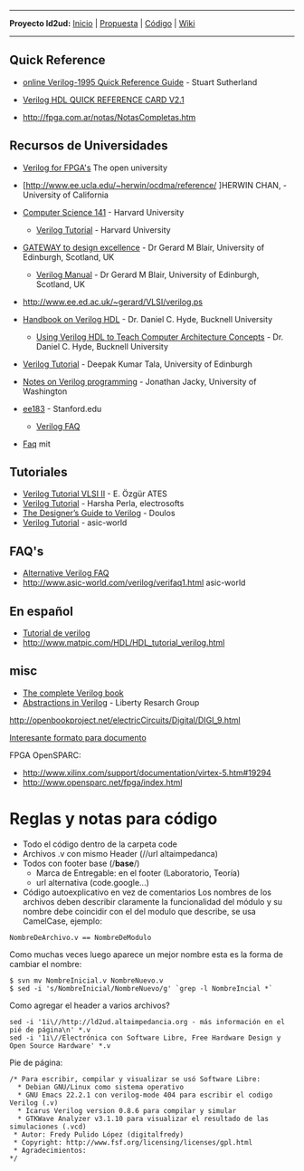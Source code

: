 
---

**Proyecto ld2ud:** [Inicio](ld2ud.md) | [Propuesta](ld2udPropuestaProyecto.md) | [Código](http://code.google.com/p/altaimpedancia/source/browse/#svn/trunk/ld2ud/code) | [Wiki](http://code.google.com/p/altaimpedancia/w/list?q=label:ld2ud)

---


## Quick Reference ##
  * [online Verilog-1995 Quick Reference Guide](http://www.sutherland-hdl.com/online_verilog_ref_guide/vlog_ref_top.html) - Stuart Sutherland

  * [Verilog HDL QUICK REFERENCE CARD V2.1](http://www.hpcc.ecs.soton.ac.uk/hpci/tools/vlogref.pdf)


  * http://fpga.com.ar/notas/NotasCompletas.htm

## Recursos de Universidades ##

  * [Verilog for FPGA's](http://labspace.open.ac.uk/course/view.php?id=4616) The open university
  * [http://www.ee.ucla.edu/~herwin/ocdma/reference/ ]HERWIN CHAN, - University of California
  * [Computer Science 141](http://www.eecs.harvard.edu/cs141/resources/verilog-tutorial.pdf) - Harvard University
    * [Verilog Tutorial](http://www.eecs.harvard.edu/cs141/resources/verilog-tutorial.pdf) - Harvard University
  * [GATEWAY to design excellence](http://www.see.ed.ac.uk/~gerard/Teach/gateway.html) - Dr Gerard M Blair, University of Edinburgh, Scotland, UK
    * [Verilog Manual](http://www.see.ed.ac.uk/~gerard/Teach/Verilog/manual/) - Dr Gerard M Blair, University of Edinburgh, Scotland, UK
  * http://www.ee.ed.ac.uk/~gerard/VLSI/verilog.ps
  * [Handbook on Verilog HDL](http://www.eg.bucknell.edu/~cs320/2008-fall/verilog/verilog-manual.html) - Dr. Daniel C. Hyde, Bucknell University
    * [Using Verilog HDL to Teach Computer Architecture Concepts](http://www.ncsu.edu/wcae/ISCA1998/hyde.pdf) -     Dr. Daniel C. Hyde, Bucknell University
  * [Verilog Tutorial](http://www.inf.ed.ac.uk/teaching/courses/cd/VerilogTutorial.pdf) - Deepak Kumar Tala, University of Edinburgh
  * [Notes on Verilog programming](http://staff.washington.edu/jon/verilog-prog.html) - Jonathan Jacky, University of Washington
  * [ee183](http://www.stanford.edu/class/ee183/) - Stanford.edu
    * [Verilog FAQ](http://www.stanford.edu/class/ee272/doc/faq/verilog.html)


  * [Faq](http://people.csail.mit.edu/wentzlaf//faq/verilog.html) mit

## Tutoriales ##
  * [Verilog Tutorial VLSI II](http://www.cpu-turkey.com/downloads/file.aspx?id=88) - E. Özgür ATES
  * [Verilog Tutorial](http://electrosofts.com/verilog/index.html) - Harsha Perla, electrosofts
  * [The Designer’s Guide to Verilog](http://www.doulos.com/knowhow/verilog_designers_guide/) - Doulos
  * [Verilog Tutorial](http://www.asic-world.com/verilog/veritut.html) - asic-world

## FAQ's ##
  * [Alternative Verilog FAQ](http://www.angelfire.com/in/verilogfaq/)
  * http://www.asic-world.com/verilog/verifaq1.html asic-world

## En español ##
  * [Tutorial de verilog](http://www.inf.ed.ac.uk/teaching/courses/cd/VerilogTutorial.pdf)
  * http://www.matpic.com/HDL/HDL_tutorial_verilog.html

## misc ##
  * [The complete Verilog book](http://books.google.com/books?id=-aI0VXNaPQUC&pg=PA37&lpg=PA37&dq=verilog+abstraction+levels&source=bl&ots=rr7U4HxoFZ&sig=zfCVBTH4khzJ1pPNni4jux5fq-I&hl=es&ei=oyumSrWaK9Xktgek_9zWDw&sa=X&oi=book_result&ct=result&resnum=7#v=onepage&q=verilog%20abstraction%20levels&f=false)
  * [Abstractions in Verilog](http://liberty.princeton.edu/Research/Modeling/verilog.php) - Liberty Resarch Group

http://openbookproject.net/electricCircuits/Digital/DIGI_9.html

[Interesante formato para documento](http://www.cse.psu.edu/~smbrown/cse477_project/Prototype/Prototype.html)

FPGA OpenSPARC:
  * http://www.xilinx.com/support/documentation/virtex-5.htm#19294
  * http://www.opensparc.net/fpga/index.html

# Reglas y notas para código #
  * Todo el código dentro de la carpeta code
  * Archivos .v con mismo Header (//url altaimpedanca)
  * Todos con footer base (/**base**/)
    * Marca de Entregable: en el footer (Laboratorio, Teoría)
    * url alternativa (code.google...)
  * Código autoexplicativo en vez de comentarios
Los nombres de los archivos deben describir claramente la funcionalidad del módulo y su nombre debe coincidir con el del modulo que describe, se usa CamelCase, ejemplo:
```
NombreDeArchivo.v == NombreDeModulo
```
Como muchas veces luego aparece un mejor nombre esta es la forma de cambiar el nombre:
```
$ svn mv NombreInicial.v NombreNuevo.v
$ sed -i 's/NombreInicial/NombreNuevo/g' `grep -l NombreIncial *`
```

Como agregar el header a varios archivos?
```
sed -i '1i\//http://ld2ud.altaimpedancia.org - más información en el pié de página\n' *.v
sed -i '1i\//Electrónica con Software Libre, Free Hardware Design y Open Source Hardware' *.v
```

Pie de página:
```
/* Para escribir, compilar y visualizar se usó Software Libre:
  * Debian GNU/Linux como sistema operativo
  * GNU Emacs 22.2.1 con verilog-mode 404 para escribir el codigo Verilog (.v)
  * Icarus Verilog version 0.8.6 para compilar y simular
  * GTKWave Analyzer v3.1.10 para visualizar el resultado de las simulaciones (.vcd)
 * Autor: Fredy Pulido López (digitalfredy)
 * Copyright: http://www.fsf.org/licensing/licenses/gpl.html
 * Agradecimientos:
*/
```